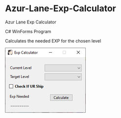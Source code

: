 # Azur-Lane-Exp-Calculator
Azur Lane Exp Calculator

C# WinForms Program

Calculates the needed EXP for the chosen level

![Alt text](https://github.com/ArudenKun/Azur-Lane-Exp-Calculator/blob/a92ed063f4d77cc96d14a1e0b90cef48f4b892cb/screenshot.png?raw=true "Optional Title")
